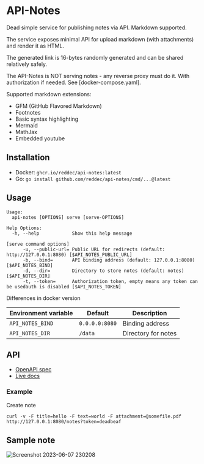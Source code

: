 # API-Notes

Dead simple service for publishing notes via API. Markdown supported.

The service exposes minimal API for upload markdown (with attachments) and render it as HTML.

The generated link is 16-bytes randomly generated and can be shared relatively safely.

The API-Notes is NOT serving notes - any reverse proxy must do it. With authorization if needed.
See [docker-compose.yaml].

Supported markdown extensions:

- GFM (GitHub Flavored Markdown)
- Footnotes
- Basic syntax highlighting
- Mermaid
- MathJax
- Embedded youtube

## Installation

- Docker: `ghcr.io/reddec/api-notes:latest`
- Go: `go install github.com/reddec/api-notes/cmd/...@latest`

## Usage

```
Usage:
  api-notes [OPTIONS] serve [serve-OPTIONS]

Help Options:
  -h, --help            Show this help message

[serve command options]
      -u, --public-url= Public URL for redirects (default: http://127.0.0.1:8080) [$API_NOTES_PUBLIC_URL]
      -b, --bind=       API binding address (default: 127.0.0.1:8080) [$API_NOTES_BIND]
      -d, --dir=        Directory to store notes (default: notes) [$API_NOTES_DIR]
      -t, --token=      Authorization token, empty means any token can be usedauth is disabled [$API_NOTES_TOKEN]

```

Differences in docker version

| Environment variable | Default        | Description         |
|----------------------|----------------|---------------------|
| `API_NOTES_BIND`     | `0.0.0.0:8080` | Binding address     |
| `API_NOTES_DIR`      | `/data`        | Directory for notes |

## API

- [OpenAPI spec](openapi.yaml)
- [Live docs](https://elements-demo.stoplight.io/?spec=https://raw.githubusercontent.com/reddec/api-notes/master/openapi.yaml)

### Example

Create note

    curl -v -F title=hello -F text=world -F attachment=@somefile.pdf http://127.0.0.1:8080/notes?token=deadbeaf


## Sample note

![Screenshot 2023-06-07 230208](https://github.com/reddec/api-notes/assets/6597086/c5b7b999-ea25-4fb2-996d-bf8f6a6e9c0d)
